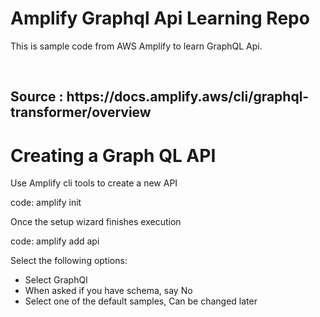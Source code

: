 # Amplify Graphql Api Learning Repo
<p>This is sample code from AWS Amplify to learn GraphQL Api. </p>
<br/>
<h2> Source : https://docs.amplify.aws/cli/graphql-transformer/overview </h2>

# Creating a Graph QL API
Use Amplify cli tools to create a new API

code: amplify init

Once the setup wizard finishes execution

code: amplify add api

Select the following options:
<ul>
    <li>Select GraphQl</li>
    <li>When asked if you have schema, say No</li>
    <li>Select one of the default samples, Can be changed later</li>
</ul>
